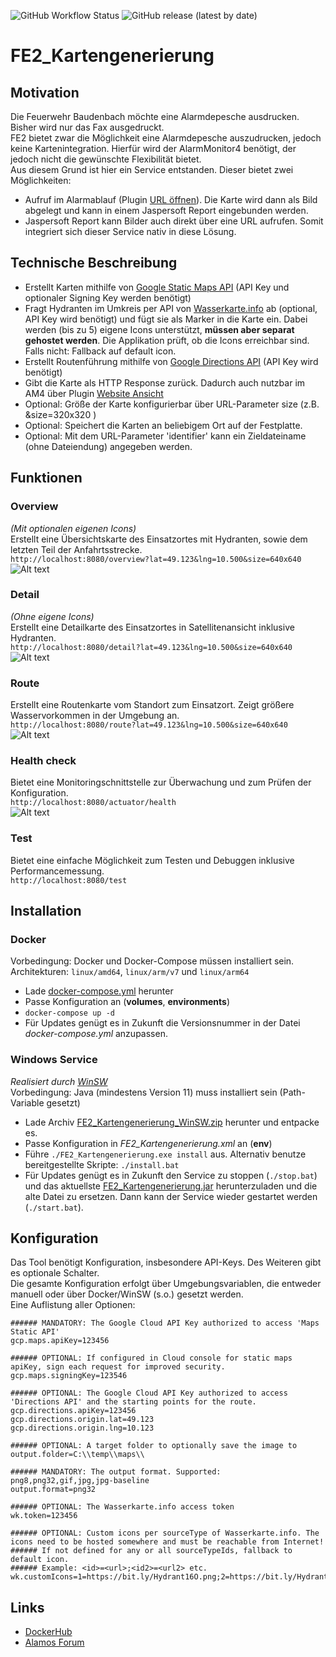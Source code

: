 ![GitHub Workflow Status](https://img.shields.io/github/workflow/status/odin568/FE2_Kartengenerierung/Java%20CI%20with%20Gradle?style=plastic) ![GitHub release (latest by date)](https://img.shields.io/github/v/release/odin568/FE2_Kartengenerierung?style=plastic)  

# FE2_Kartengenerierung
## Motivation
Die Feuerwehr Baudenbach möchte eine Alarmdepesche ausdrucken. Bisher wird nur das Fax ausgedruckt.  
FE2 bietet zwar die Möglichkeit eine Alarmdepesche auszudrucken, jedoch keine Kartenintegration. Hierfür wird der AlarmMonitor4 benötigt, der jedoch nicht die gewünschte Flexibilität bietet.  
Aus diesem Grund ist hier ein Service entstanden. Dieser bietet zwei Möglichkeiten:  
* Aufruf im Alarmablauf (Plugin [URL öffnen](https://alamos-support.atlassian.net/wiki/spaces/documentation/pages/219480774/URL+ffnen)). Die Karte wird dann als Bild abgelegt und kann in einem Jaspersoft Report eingebunden werden.  
* Jaspersoft Report kann Bilder auch direkt über eine URL aufrufen. Somit integriert sich dieser Service nativ in diese Lösung. 
## Technische Beschreibung
* Erstellt Karten mithilfe von [Google Static Maps API](https://developers.google.com/maps/documentation/maps-static/overview) 
  (API Key und optionaler Signing Key werden benötigt)
* Fragt Hydranten im Umkreis per API von [Wasserkarte.info](https://wasserkarte.info) ab (optional, API Key wird benötigt) und fügt sie als Marker in die Karte ein. 
  Dabei werden (bis zu 5) eigene Icons unterstützt, **müssen aber separat gehostet werden**. 
  Die Applikation prüft, ob die Icons erreichbar sind. Falls nicht: Fallback auf default icon.
* Erstellt Routenführung mithilfe von [Google Directions API](https://developers.google.com/maps/documentation/directions/overview)
  (API Key wird benötigt)
* Gibt die Karte als HTTP Response zurück. Dadurch auch nutzbar im AM4 über Plugin [Website Ansicht](https://alamos-support.atlassian.net/wiki/spaces/documentation/pages/219480152/Website+Ansicht)
* Optional: Größe der Karte konfigurierbar über URL-Parameter size (z.B. &size=320x320 )  
* Optional: Speichert die Karten an beliebigem Ort auf der Festplatte. 
* Optional: Mit dem URL-Parameter 'identifier' kann ein Zieldateiname (ohne Dateiendung) angegeben werden.
## Funktionen
### Overview
*(Mit optionalen eigenen Icons)*  
Erstellt eine Übersichtskarte des Einsatzortes mit Hydranten, sowie dem letzten Teil der Anfahrtsstrecke.  
```http://localhost:8080/overview?lat=49.123&lng=10.500&size=640x640```
![Alt text](screenshots/readme/overview.png?raw=true "Generated overview with custom icons")
### Detail
*(Ohne eigene Icons)*  
Erstellt eine Detailkarte des Einsatzortes in Satellitenansicht inklusive Hydranten.  
```http://localhost:8080/detail?lat=49.123&lng=10.500&size=640x640```
![Alt text](screenshots/readme/detail.png?raw=true "Generated detail")
### Route
Erstellt eine Routenkarte vom Standort zum Einsatzort. Zeigt größere Wasservorkommen in der Umgebung an.  
```http://localhost:8080/route?lat=49.123&lng=10.500&size=640x640```
![Alt text](screenshots/readme/route.png?raw=true "Generated route")
### Health check  
Bietet eine Monitoringschnittstelle zur Überwachung und zum Prüfen der Konfiguration.  
```http://localhost:8080/actuator/health```  
![Alt text](screenshots/readme/health.png?raw=true "Health check")
### Test
Bietet eine einfache Möglichkeit zum Testen und Debuggen inklusive Performancemessung.  
```http://localhost:8080/test```
## Installation
### Docker
Vorbedingung: Docker und Docker-Compose müssen installiert sein.  
Architekturen: ```linux/amd64```, ```linux/arm/v7``` und ```linux/arm64```  
* Lade [docker-compose.yml](https://github.com/odin568/FE2_Kartengenerierung/releases) herunter
* Passe Konfiguration an (**volumes**, **environments**)
* ```docker-compose up -d```
* Für Updates genügt es in Zukunft die Versionsnummer in der Datei *docker-compose.yml* anzupassen.
### Windows Service
*Realisiert durch [WinSW](https://github.com/winsw/winsw)*  
Vorbedingung: Java (mindestens Version 11) muss installiert sein (Path-Variable gesetzt)
* Lade Archiv [FE2_Kartengenerierung_WinSW.zip](https://github.com/odin568/FE2_Kartengenerierung/releases) herunter und entpacke es.
* Passe Konfiguration in *FE2_Kartengenerierung.xml* an (**env**)
* Führe ```./FE2_Kartengenerierung.exe install``` aus. Alternativ benutze bereitgestellte Skripte: ```./install.bat```
* Für Updates genügt es in Zukunft den Service zu stoppen (```./stop.bat```) und das aktuellste [FE2_Kartengenerierung.jar](https://github.com/odin568/FE2_Kartengenerierung/releases) herunterzuladen und die alte Datei zu ersetzen. Dann kann der Service wieder gestartet werden (```./start.bat```).
## Konfiguration
Das Tool benötigt Konfiguration, insbesondere API-Keys. Des Weiteren gibt es optionale Schalter.  
Die gesamte Konfiguration erfolgt über Umgebungsvariablen, die entweder manuell oder über Docker/WinSW (s.o.) gesetzt werden.  
Eine Auflistung aller Optionen:  
```
###### MANDATORY: The Google Cloud API Key authorized to access 'Maps Static API'
gcp.maps.apiKey=123456
  
###### OPTIONAL: If configured in Cloud console for static maps apiKey, sign each request for improved security.
gcp.maps.signingKey=123546
  
###### OPTIONAL: The Google Cloud API Key authorized to access 'Directions API' and the starting points for the route.
gcp.directions.apiKey=123456
gcp.directions.origin.lat=49.123
gcp.directions.origin.lng=10.123
  
###### OPTIONAL: A target folder to optionally save the image to
output.folder=C:\\temp\\maps\\
  
###### MANDATORY: The output format. Supported: png8,png32,gif,jpg,jpg-baseline
output.format=png32
  
###### OPTIONAL: The Wasserkarte.info access token
wk.token=123456
  
###### OPTIONAL: Custom icons per sourceType of Wasserkarte.info. The icons need to be hosted somewhere and must be reachable from Internet!
###### If not defined for any or all sourceTypeIds, fallback to default icon.
###### Example: <id>=<url>;<id2>=<url2> etc.
wk.customIcons=1=https://bit.ly/Hydrant16O.png;2=https://bit.ly/Hydrant16U.png;3=https://bit.ly/Hydrant16W.png
```
## Links
* [DockerHub](https://hub.docker.com/r/odin568/fe2_kartengenerierung) 
* [Alamos Forum](https://board.alamos-gmbh.com/viewtopic.php?f=24&t=6445)
